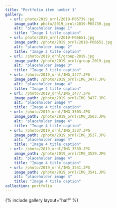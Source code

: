 ```yaml
---
title: "Portfolio item number 1"
gallery:
  - url: photo/2019_ornl/2019-P05739.jpg
    image_path: photo/2019_ornl/2019-P05739.jpg
    alt: "placeholder image 1"
    title: "Image 1 title caption"
  - url: photo/2019_ornl/2019-P06651.jpg
    image_path: /photo/2019_ornl/2019-P06651.jpg
    alt: "placeholder image 2"
    title: "Image 2 title caption"
  - url: /photo/2019_ornl/group-2019.jpg
    image_path: /photo/2019_ornl/group-2019.jpg
    alt: "placeholder image 3"
    title: "Image 3 title caption"
  - url: /photo/2019_ornl/IMG_3477.JPG
    image_path: /photo/2019_ornl/IMG_3477.JPG
    alt: "placeholder image 4"
    title: "Image 4 title caption"
  - url: /photo/2019_ornl/IMG_3477.JPG
    image_path: /photo/2019_ornl/IMG_3477.JPG
    alt: "placeholder image 4"
    title: "Image 4 title caption"
  - url: /photo/2019_ornl/IMG_3503.JPG
    image_path: /photo/2019_ornl/IMG_3503.JPG
    alt: "placeholder image 4"
    title: "Image 4 title caption"
  - url: /photo/2019_ornl/IMG_3537.JPG
    image_path: /photo/2019_ornl/IMG_3537.JPG
    alt: "placeholder image 4"
    title: "Image 4 title caption"
  - url: /photo/2019_ornl/IMG_3539.JPG
    image_path: /photo/2019_ornl/IMG_3539.JPG
    alt: "placeholder image 4"
    title: "Image 4 title caption"
  - url: /photo/2019_ornl/IMG_3541.JPG
    image_path: /photo/2019_ornl/IMG_3541.JPG
    alt: "placeholder image 4"
    title: "Image 4 title caption"
collection: portfolio
---
```


{% include gallery layout="half" %}
 